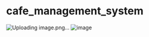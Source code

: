 # cafe_management_system

![Uploading image.png…]()
![image](https://github.com/user-attachments/assets/ad3110f0-b131-4d07-8ff3-8ac23eff430e)
